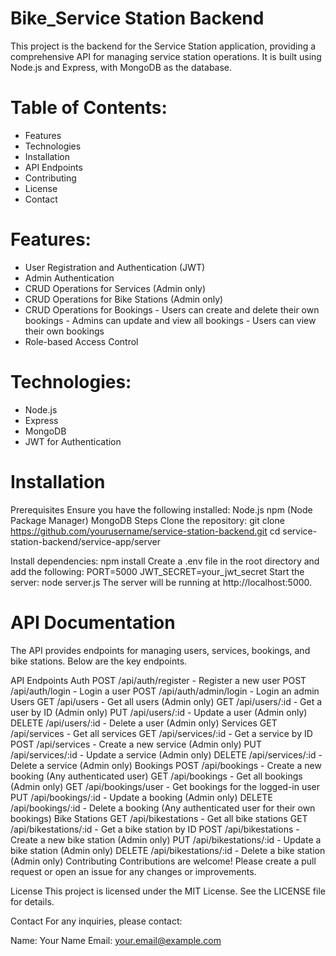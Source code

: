 
# Bike_Service Station Backend
This project is the backend for the Service Station application, providing a comprehensive API for managing service station operations. It is built using Node.js and Express, with MongoDB as the database.

# Table of Contents:
  - Features
  - Technologies
  - Installation
  - API Endpoints
  - Contributing
  - License
  - Contact

# Features:
   - User Registration and Authentication (JWT)
   - Admin Authentication
   - CRUD Operations for Services (Admin only)
   - CRUD Operations for Bike Stations (Admin only)
   - CRUD Operations for Bookings
         - Users can create and delete their own bookings
         - Admins can update and view all bookings
         - Users can view their own bookings
   - Role-based Access Control
# Technologies:
  - Node.js
  - Express
  - MongoDB
  - JWT for Authentication
# Installation
  Prerequisites
  Ensure you have the following installed:
     Node.js
     npm (Node Package Manager)
     MongoDB
  Steps
   Clone the repository: git clone https://github.com/yourusername/service-station-backend.git
   cd service-station-backend/service-app/server

Install dependencies:
  npm install
  Create a .env file in the root directory and add the following:
       PORT=5000
       JWT_SECRET=your_jwt_secret
Start the server:
      node server.js
      The server will be running at http://localhost:5000.

# API Documentation
The API provides endpoints for managing users, services, bookings, and bike stations. Below are the key endpoints.

API Endpoints
Auth
POST /api/auth/register - Register a new user
POST /api/auth/login - Login a user
POST /api/auth/admin/login - Login an admin
Users
GET /api/users - Get all users (Admin only)
GET /api/users/:id - Get a user by ID (Admin only)
PUT /api/users/:id - Update a user (Admin only)
DELETE /api/users/:id - Delete a user (Admin only)
Services
GET /api/services - Get all services
GET /api/services/:id - Get a service by ID
POST /api/services - Create a new service (Admin only)
PUT /api/services/:id - Update a service (Admin only)
DELETE /api/services/:id - Delete a service (Admin only)
Bookings
POST /api/bookings - Create a new booking (Any authenticated user)
GET /api/bookings - Get all bookings (Admin only)
GET /api/bookings/user - Get bookings for the logged-in user
PUT /api/bookings/:id - Update a booking (Admin only)
DELETE /api/bookings/:id - Delete a booking (Any authenticated user for their own bookings)
Bike Stations
GET /api/bikestations - Get all bike stations
GET /api/bikestations/:id - Get a bike station by ID
POST /api/bikestations - Create a new bike station (Admin only)
PUT /api/bikestations/:id - Update a bike station (Admin only)
DELETE /api/bikestations/:id - Delete a bike station (Admin only)
Contributing
Contributions are welcome! Please create a pull request or open an issue for any changes or improvements.

License
This project is licensed under the MIT License. See the LICENSE file for details.

Contact
For any inquiries, please contact:

Name: Your Name
Email: your.email@example.com
